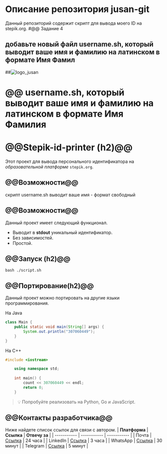 # Описание репозитория jusan-git

Данный репозиторий содержит скрипт для вывода моего ID на stepik.org.
#@@ Задание 4
## добавьте новый файл username.sh, который выводит ваше имя и фамилию на латинском в формате Имя Фамил
##<img src="https://drive.google.com/file/d/1NA-klxDQYmRJKISCBMybqJIyW2W9rIyt/view?usp=share_link" alt="logo_jusan">

# @@  username.sh, который выводит ваше имя и фамилию на латинском в формате Имя Фамилия

# @@Stepik-id-printer (h2)@@
Этот проект для вывода персонального идентификатора на *образовательной платформе* ```stepik.org```.
## @@Возможности@@
скрипт username.sh выводит ваше имя - формат свободный
## @@Возможности@@
Данный проект имеет следующий функционал.   
* Выводит в **stdout** уникальный идентификатор.   
* Без зависимостей.   
* Простой.   
## @@Запуск (h2)@@
	bash ./script.sh
## @@Портирование(h2)@@
Данный проект можно портировать на другие языки программирования.  

На Java
```Java
class Main {
    public static void main(String[] args) {
        System.out.println("307060449");
    }
}
```
На C++
```C++
#include <iostream>

    using namespace std;
    
	int main() {
	    count << 307060449 << endl;
	    return 0;
	}
```
> 💡 Попробуйте реализовать на Python, Go и JavaScript.
## @@Контакты разработчика@@
Ниже найдете список ссылок для связи с автором.
| **Платформа** | **Ссылка**                                       | **Отвечу за** |
| -----------   | -----------                                      | -----------   |
| Почта         | [Ссылка](https://github.com/Aido89/-jusan-git) | 24 часа       |
| LinkedIn      | [Ссылка](https://github.com/Aido89/-jusan-git) | 3 часа        |
| WhatsApp      | [Ссылка](https://github.com/Aido89/-jusan-git) | 30 минут      |
| Telegram      | [Ссылка](https://github.com/Aido89/-jusan-git) | 5 минут       |

 
